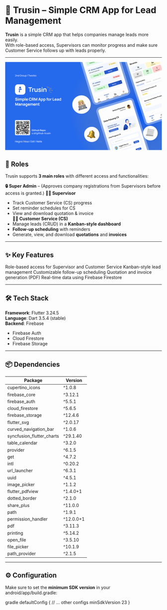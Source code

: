 # 🚀 **Trusin – Simple CRM App for Lead Management**

**Trusin** is a simple CRM app that helps companies manage leads more easily.  
With role-based access, Supervisors can monitor progress and make sure Customer Service follows up with leads properly.

---
![Mockup Trusin](mockup_trusin.png)


## 👥 **Roles**

Trusin supports **3 main roles** with different access and functionalities:

**🔒 Super Admin** – (Approves company registrations from Supervisors before access is granted.)
**👨‍💼 Supervisor**  
  - Track Customer Service (CS) progress
  - Set reminder schedules for CS  
  - View and download quotation & invoice  
**🧑‍💻 Customer Service (CS)**  
  - Manage leads (CRUD) in a **Kanban-style dashboard**  
  - **Follow-up scheduling** with reminders
  - Generate, view, and download **quotations** and **invoices** 

---

## ✨ Key Features

Role-based access for Supervisor and Customer Service
Kanban-style lead management
Customizable follow-up scheduling
Quotation and invoice generation (PDF)
Real-time data using Firebase Firestore

---

## 🛠️ **Tech Stack**

**Framework**: Flutter 3.24.5  
**Language**: Dart 3.5.4 (stable)  
**Backend**: Firebase  
  - Firebase Auth  
  - Cloud Firestore  
  - Firebase Storage

---

## 📦 **Dependencies**


| Package | Version |
|--------|---------|
| cupertino_icons | ^1.0.8 |
| firebase_core | ^3.12.1 |
| firebase_auth | ^5.5.1 |
| cloud_firestore | ^5.6.5 |
| firebase_storage | ^12.4.6 |
| flutter_svg | ^2.0.17 |
| curved_navigation_bar | ^1.0.6 |
| syncfusion_flutter_charts | ^29.1.40 |
| table_calendar | ^3.2.0 |
| provider | ^6.1.5 |
| get | ^4.7.2 |
| intl | ^0.20.2 |
| url_launcher | ^6.3.1 |
| uuid | ^4.5.1 |
| image_picker | ^1.1.2 |
| flutter_pdfview | ^1.4.0+1 |
| dotted_border | ^2.1.0 |
| share_plus | ^11.0.0 |
| path | ^1.9.1 |
| permission_handler | ^12.0.0+1 |
| pdf | ^3.11.3 |
| printing | ^5.14.2 |
| open_file | ^3.5.10 |
| file_picker | ^10.1.9 |
| path_provider | ^2.1.5 |

---

## ⚙️ **Configuration**

Make sure to set the **minimum SDK version** in your android/app/build.gradle:

gradle
defaultConfig {
    // ... other configs
    minSdkVersion 23
}